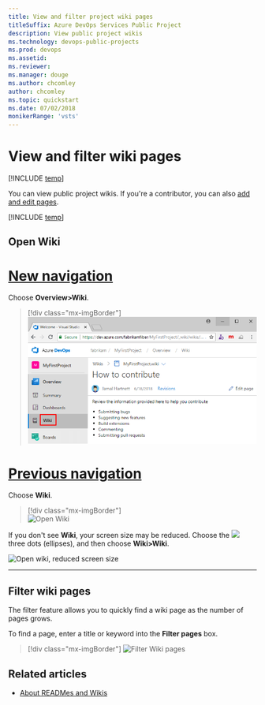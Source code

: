 ```yaml
---
title: View and filter project wiki pages 
titleSuffix: Azure DevOps Services Public Project
description: View public project wikis 
ms.technology: devops-public-projects
ms.prod: devops
ms.assetid:
ms.reviewer: 
ms.manager: douge
ms.author: chcomley
author: chcomley
ms.topic: quickstart
ms.date: 07/02/2018
monikerRange: 'vsts'
---
```



# View and filter wiki pages 

[!INCLUDE [temp](_shared/version-public-projects.md)]  

You can view public project wikis. If you're a contributor, you can also [add and edit pages](../../project/wiki/add-edit-wiki.md).

[!INCLUDE [temp](_shared/anon-user.md)]   


## Open Wiki   

# [New navigation](#tab/new-nav)

Choose **Overview>Wiki**.
> [!div class="mx-imgBorder"]
> ![Open the Wiki link, new navigation](_img/wiki/open-wiki-vert-brn.png) 


# [Previous navigation](#tab/previous-nav)

Choose **Wiki**.
> [!div class="mx-imgBorder"]  
> ![Open Wiki](/azure/devops/project/wiki/_img/wiki/wiki-connect-browser.png)
 
If you don't see **Wiki**, your screen size may be reduced. Choose the ![](/azure/devops/_shared/_img/ellipses-reduced-screen-size.png) three dots (ellipses), and then choose **Wiki>Wiki**.

![Open wiki, reduced screen size](/azure/devops/project/wiki/_img/wiki/open-wiki-hub.png)


---
 
## Filter wiki pages

The filter feature allows you to quickly find a wiki page as the number of pages grows. 

To find a page, enter a title or keyword into the **Filter pages** box.   
 
> [!div class="mx-imgBorder"]
![Filter Wiki pages](_img/filter-wiki-box.png)



## Related articles 

- [About READMes and Wikis](../../project/wiki/about-readme-wiki.md)